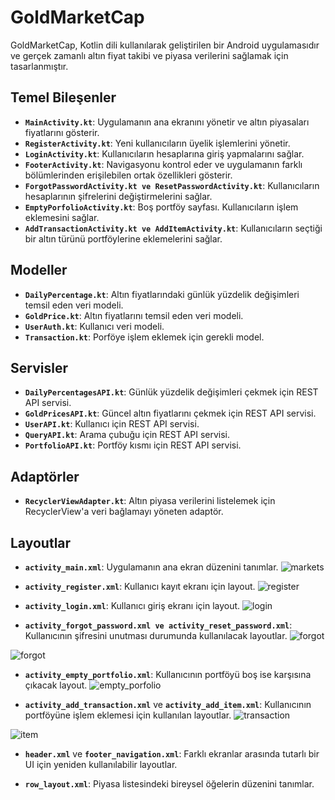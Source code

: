 # GoldMarketCap

GoldMarketCap, Kotlin dili kullanılarak geliştirilen bir Android uygulamasıdır ve gerçek zamanlı altın fiyat takibi ve piyasa verilerini sağlamak için tasarlanmıştır.

## Temel Bileşenler

- **`MainActivity.kt`**: Uygulamanın ana ekranını yönetir ve altın piyasaları fiyatlarını gösterir.
- **`RegisterActivity.kt`**: Yeni kullanıcıların üyelik işlemlerini yönetir.
- **`LoginActivity.kt`**: Kullanıcıların hesaplarına giriş yapmalarını sağlar.
- **`FooterActivity.kt`**: Navigasyonu kontrol eder ve uygulamanın farklı bölümlerinden erişilebilen ortak özellikleri gösterir.
- **`ForgotPasswordActivity.kt ve ResetPasswordActivity.kt`**: Kullanıcıların hesaplarının şifrelerini değiştirmelerini sağlar. 
- **`EmptyPorfolioActivity.kt`**: Boş portföy sayfası. Kullanıcıların işlem eklemesini sağlar.
- **`AddTransactionActivity.kt ve AddItemActivity.kt`**: Kullanıcıların seçtiği bir altın türünü portföylerine eklemelerini sağlar.

## Modeller

- **`DailyPercentage.kt`**: Altın fiyatlarındaki günlük yüzdelik değişimleri temsil eden veri modeli.
- **`GoldPrice.kt`**: Altın fiyatlarını temsil eden veri modeli.
- **`UserAuth.kt`**: Kullanıcı veri modeli.
- **`Transaction.kt`**: Porföye işlem eklemek için gerekli model.

## Servisler

- **`DailyPercentagesAPI.kt`**: Günlük yüzdelik değişimleri çekmek için REST API servisi.
- **`GoldPricesAPI.kt`**: Güncel altın fiyatlarını çekmek için REST API servisi.
- **`UserAPI.kt`**: Kullanıcı için REST API servisi.
- **`QueryAPI.kt`**: Arama çubuğu için REST API servisi.
- **`PortfolioAPI.kt`**: Portföy kısmı için REST API servisi.

## Adaptörler

- **`RecyclerViewAdapter.kt`**: Altın piyasa verilerini listelemek için RecyclerView'a veri bağlamayı yöneten adaptör.

## Layoutlar

- **`activity_main.xml`**: Uygulamanın ana ekran düzenini tanımlar.
![markets](https://github.com/mulosbron/GoldMarketCap/assets/91866065/3d6767c3-2131-4fe6-9099-abe360ce3547)


- **`activity_register.xml`**: Kullanıcı kayıt ekranı için layout.
![register](https://github.com/mulosbron/GoldMarketCap/assets/91866065/fa0a5f32-e6b0-4d9c-a8d5-d3d538e8ddf9)


- **`activity_login.xml`**: Kullanıcı giriş ekranı için layout.
![login](https://github.com/mulosbron/GoldMarketCap/assets/91866065/f02815c8-88cf-4449-bd8d-56f06c1be785)


- **`activity_forgot_password.xml ve activity_reset_password.xml`**: Kullanıcının şifresini unutması durumunda kullanılacak layoutlar. 
![forgot](https://t56kj3z524lm3ht7rwp6unwuw7osdsy2w4f2x7z6twoq246uie6a.arweave.net/n3yk7z3XFs2ef42f6jbUt90hyxq3C6v_Pp2dDXPUQTw)

![forgot](https://l6dpgwda7t4yevzwawl6tjbmtb2afcutc5kw4acib2j7tnbnmixa.arweave.net/X4bzWGD8-YJXNgWX6aQsmHQCipMXVW4ASA6T-bQtYi4)


- **`activity_empty_portfolio.xml`**: Kullanıcının portföyü boş ise karşısına çıkacak layout.
![empty_porfolio](https://6mpv22uurkqob6zwkxrjkfrm2docyidcxtnaireqesn3jasvn55q.arweave.net/8x9dapSKoOD7NlXilRYs0NwsIGK82gREkCSbtIJVb3s)


- **`activity_add_transaction.xml`** ve **`activity_add_item.xml`**: Kullanıcının portföyüne işlem eklemesi için kullanılan layoutlar.
![transaction](https://2gejynmvp4h3kc7ufswit35pcki5ax72nzid3gyt7qtmqn5necsa.arweave.net/0YicNZV_D7UL9Cysie-vEpHQX_puUD2bE_wmyDetIKQ)

![item](https://w6n7g5ezdkl2a6woqp5y5iiqpxuvjpi5qco4oevejchlxc3gaf6q.arweave.net/t5vzdJkal6B6zoP7jqEQfelUvR2AnccSpEiOu4tmAX0)


- **`header.xml`** ve **`footer_navigation.xml`**: Farklı ekranlar arasında tutarlı bir UI için yeniden kullanılabilir layoutlar.


- **`row_layout.xml`**: Piyasa listesindeki bireysel öğelerin düzenini tanımlar.

